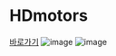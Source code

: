 # HDmotors
[바로가기](https://h-class.hyundai-ngv.com/main/index.jsp)
![image](https://user-images.githubusercontent.com/76835313/149259240-762f8343-ed4e-4b36-920f-1f3e911f55b8.png)
![image](https://user-images.githubusercontent.com/76835313/149259255-fe8f2f28-b324-4ad0-b775-2532ef8fb300.png)
